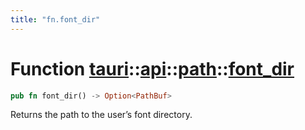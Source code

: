```yaml
---
title: "fn.font_dir"
---
```


# Function [tauri](/docs/api/rust/tauri/../../index.html)::​[api](/docs/api/rust/tauri/../index.html)::​[path](/docs/api/rust/tauri/index.html)::​[font_dir](/docs/api/rust/tauri/)

```rs
pub fn font_dir() -> Option<PathBuf>
```

Returns the path to the user’s font directory.
